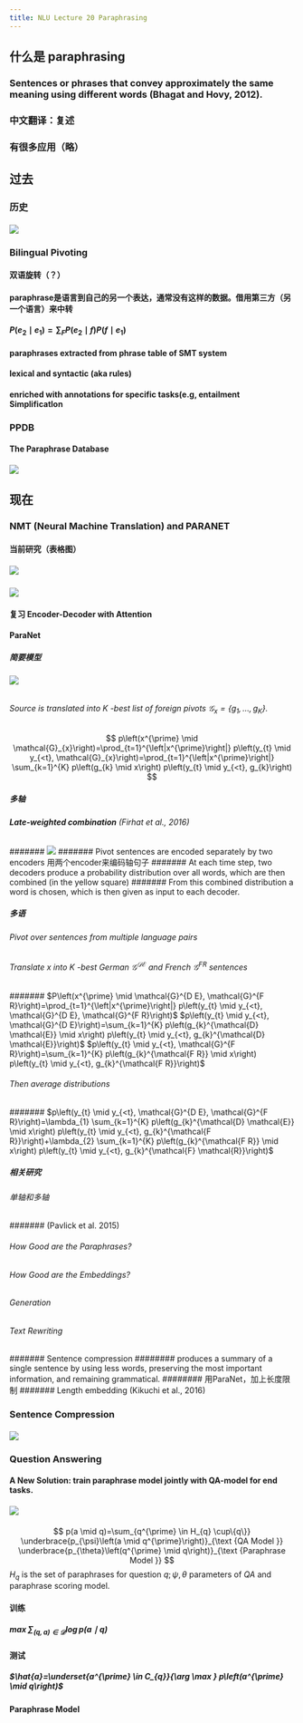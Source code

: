```yaml
---
title: NLU Lecture 20 Paraphrasing
---
```


## 什么是 paraphrasing
### Sentences or phrases that convey approximately the same meaning using different words (Bhagat and Hovy, 2012).
### 中文翻译：复述
### 有很多应用（略）
## 过去
### 历史
#### ![](https://gitee.com/zhang-weijian-97/pic-go-bed/raw/master/assets/20210502195245.png)
### Bilingual Pivoting
#### 双语旋转（？）
#### paraphrase是语言到自己的另一个表达，通常没有这样的数据。借用第三方（另一个语言）来中转
#### $P\left(e_{2} \mid e_{1}\right)=\sum_{F} P\left(e_{2} \mid f\right) P\left(f \mid e_{1}\right)$
#### paraphrases extracted from phrase table of SMT system
#### lexical and syntactic (aka rules)
#### enriched with annotations for specific tasks(e.g, entailment Simplificatlon
### PPDB
#### The Paraphrase Database
#### ![](https://gitee.com/zhang-weijian-97/pic-go-bed/raw/master/assets/20210502195759.png)
## 现在
### NMT (Neural Machine Translation) and PARANET
#### 当前研究（表格图）
##### ![](https://gitee.com/zhang-weijian-97/pic-go-bed/raw/master/assets/20210502195840.png)
#### ![](https://gitee.com/zhang-weijian-97/pic-go-bed/raw/master/assets/20210502200004.png)
#### 复习 Encoder-Decoder with Attention
#### ParaNet
##### 简要模型
###### ![](https://gitee.com/zhang-weijian-97/pic-go-bed/raw/master/assets/20210502200156.png)
###### Source is translated into $K$ -best list of foreign pivots $\mathcal{G}_{x}=\left\{g_{1}, \ldots, g_{K}\right\}$.
$$
p\left(x^{\prime} \mid \mathcal{G}_{x}\right)=\prod_{t=1}^{\left|x^{\prime}\right|} p\left(y_{t} \mid y_{<t}, \mathcal{G}_{x}\right)=\prod_{t=1}^{\left|x^{\prime}\right|} \sum_{k=1}^{K} p\left(g_{k} \mid x\right) p\left(y_{t} \mid y_{<t}, g_{k}\right)
$$
##### 多轴
###### **Late-weighted combination** (Firhat et al., 2016)
####### ![](https://gitee.com/zhang-weijian-97/pic-go-bed/raw/master/assets/20210502200453.png)
####### Pivot sentences are encoded separately by two encoders 用两个encoder来编码轴句子
####### At each time step, two decoders produce a probability distribution over all words, which are then combined (in the yellow square)
####### From this combined distribution a word is chosen, which is then given as input to each decoder.
##### 多语
###### Pivot over sentences from multiple language pairs
###### Translate $x$ into $K$ -best German $\mathcal{G}^{\mathcal{D} \mathcal{E}}$ and French $\mathcal{G}^{F R}$ sentences
####### $P\left(x^{\prime} \mid \mathcal{G}^{D E}, \mathcal{G}^{F R}\right)=\prod_{t=1}^{\left|x^{\prime}\right|} p\left(y_{t} \mid y_{<t}, \mathcal{G}^{D E}, \mathcal{G}^{F R}\right)$
$p\left(y_{t} \mid y_{<t}, \mathcal{G}^{D E}\right)=\sum_{k=1}^{K} p\left(g_{k}^{\mathcal{D} \mathcal{E}} \mid x\right) p\left(y_{t} \mid y_{<t}, g_{k}^{\mathcal{D} \mathcal{E}}\right)$
$p\left(y_{t} \mid y_{<t}, \mathcal{G}^{F R}\right)=\sum_{k=1}^{K} p\left(g_{k}^{\mathcal{F R}} \mid x\right) p\left(y_{t} \mid y_{<t}, g_{k}^{\mathcal{F R}}\right)$
###### Then average distributions
####### $p\left(y_{t} \mid y_{<t}, \mathcal{G}^{D E}, \mathcal{G}^{F R}\right)=\lambda_{1} \sum_{k=1}^{K} p\left(g_{k}^{\mathcal{D} \mathcal{E}} \mid x\right) p\left(y_{t} \mid y_{<t}, g_{k}^{\mathcal{F R}}\right)+\lambda_{2} \sum_{k=1}^{K} p\left(g_{k}^{\mathcal{F R}} \mid x\right) p\left(y_{t} \mid y_{<t}, g_{k}^{\mathcal{F} \mathcal{R}}\right)$
##### 相关研究
###### 单轴和多轴
####### (Pavlick et al. 2015)
###### How Good are the Paraphrases?
###### How Good are the Embeddings?
###### Generation
###### Text Rewriting
####### Sentence compression
######## produces a summary of a single sentence by using less words, preserving the most important information, and remaining grammatical.
######## 用ParaNet，加上长度限制
####### Length embedding (Kikuchi et al., 2016)
### Sentence Compression
#### ![](https://gitee.com/zhang-weijian-97/pic-go-bed/raw/master/assets/20210502201342.png)
### Question Answering
#### A New Solution: train paraphrase model jointly with QA-model for end tasks.
#### ![](https://gitee.com/zhang-weijian-97/pic-go-bed/raw/master/assets/20210502201557.png)
####
$$
p(a \mid q)=\sum_{q^{\prime} \in H_{q} \cup\{q\}} \underbrace{p_{\psi}\left(a \mid q^{\prime}\right)}_{\text {QA Model }} \underbrace{p_{\theta}\left(q^{\prime} \mid q\right)}_{\text {Paraphrase Model }}
$$
$H_{q}$ is the set of paraphrases for question $q ; \psi, \theta$ parameters of $Q A$ and paraphrase scoring model.
#### 训练
##### $\max \sum_{(q, a) \in \mathcal{D}} \log p(a \mid q)$
#### 测试
##### $\hat{a}=\underset{a^{\prime} \in C_{q}}{\arg \max } p\left(a^{\prime} \mid q\right)$
#### Paraphrase Model
